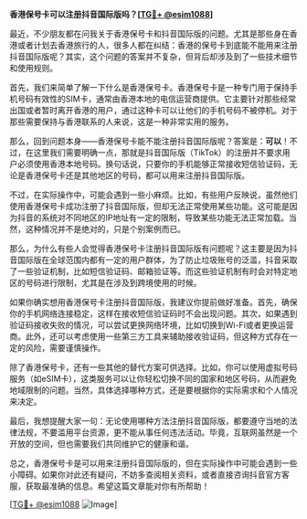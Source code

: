 **香港保号卡可以注册抖音国际版吗？[[TG💪+ @esim1088](https://t.me/s/esim1088)]**

最近，不少朋友都在问我关于香港保号卡和抖音国际版的问题。尤其是那些身在香港或者计划去香港旅行的人，很多人都在纠结：香港的保号卡到底能不能用来注册抖音国际版呢？其实，这个问题的答案并不复杂，但背后却涉及到了一些技术细节和使用规则。

首先，我们来简单了解一下什么是香港保号卡。香港保号卡是一种专门用于保持手机号码有效性的SIM卡，通常由香港本地的电信运营商提供。它主要针对那些经常出国或者暂时离开香港的用户，通过这种卡可以让他们的手机号码不被停机。对于那些需要保持与香港联系的人来说，这是一种非常实用的服务。

那么，回到问题本身——香港保号卡能不能注册抖音国际版呢？答案是：**可以**！不过，在这里我们需要明确一点，那就是抖音国际版（TikTok）的注册并不要求用户必须使用香港本地号码。换句话说，只要你的手机能够正常接收短信验证码，无论是香港保号卡还是其他地区的号码，都可以用来注册抖音国际版。

不过，在实际操作中，可能会遇到一些小麻烦。比如，有些用户反映说，虽然他们使用香港保号卡成功注册了抖音国际版，但却无法正常使用某些功能。这可能是因为抖音的系统对不同地区的IP地址有一定的限制，导致某些功能无法正常加载。当然，这种情况并不是绝对的，只是个别案例而已。

那么，为什么有些人会觉得香港保号卡注册抖音国际版有问题呢？这主要是因为抖音国际版在全球范围内都有一定的用户群体，为了防止垃圾账号的泛滥，抖音采取了一些验证机制，比如短信验证码、邮箱验证等。而这些验证机制有时会对特定地区的号码进行限制，尤其是在涉及到跨境使用的时候。

如果你确实想用香港保号卡注册抖音国际版，我建议你提前做好准备。首先，确保你的手机网络连接稳定，这样在接收短信验证码时不会出现问题。其次，如果遇到验证码接收失败的情况，可以尝试更换网络环境，比如切换到Wi-Fi或者更换运营商。此外，还可以考虑使用一些第三方工具来辅助接收验证码，但这种方式存在一定的风险，需要谨慎操作。

除了香港保号卡，还有一些其他的替代方案可供选择。比如，你可以使用虚拟号码服务（如eSIM卡），这类服务可以让你轻松切换不同的国家和地区号码，从而避免地域限制的问题。当然，具体选择哪种方式，还是要根据你的实际需求和个人情况来决定。

最后，我想提醒大家一句：无论使用哪种方法注册抖音国际版，都要遵守当地的法律法规，不要滥用平台资源，更不能从事任何违法活动。毕竟，互联网虽然是一个开放的空间，但也需要我们共同维护它的健康和谐。

总之，香港保号卡是可以用来注册抖音国际版的，但在实际操作中可能会遇到一些小障碍。如果你对此还有疑问，不妨多查阅相关资料，或者直接咨询抖音官方客服，获取最准确的信息。希望这篇文章能对你有所帮助！

[[TG💪+ @esim1088](https://t.me/s/esim1088) ![Image](https://i.postimg.cc/4NQfJmqS/Snipaste-2025-05-13-00-14-12.png)]